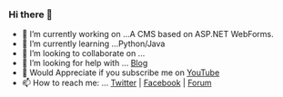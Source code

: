 ### Hi there 👋

<!--
**JohnBhatt/JohnBhatt** is a ✨ _special_ ✨ repository because its `README.md` (this file) appears on your GitHub profile.
-->

- 🔭 I’m currently working on ...A CMS based on ASP.NET WebForms.
- 🌱 I’m currently learning ...Python/Java
- 👯 I’m looking to collaborate on ...
- 🤔 I’m looking for help with ... [Blog](https://DotNet.Guide)
- 🎥 Would Appreciate if you subscribe me on [YouTube](https://go.pyarb.com/PRBHindi)
- 📫 How to reach me: ... [Twitter](https://twitter.com/@JohnBhatt) | [Facebook](https://facebook.com/JohnBhatt) | [Forum](https://dotnet.guide/forum)
